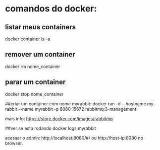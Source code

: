 
# comandos do docker:

## listar meus containers
docker container ls -a

## remover um container
docker rm nome_container

## parar um container 
docker stop nome_container

##criar um container com nome myrabbit:
docker run -d --hostname my-rabbit --name myrabbit -p 8080:15672 rabbitmq:3-management

mais info: https://store.docker.com/images/rabbitmq

##ver se esta rodando
docker logs myrabbit

acessar o admin:
http://localhost:8080/#/ ou http://host-ip:8080 no browser.
